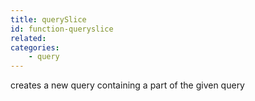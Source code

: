 ```yaml
---
title: querySlice
id: function-queryslice
related:
categories:
    - query
---
```


creates a new query containing a part of the given query